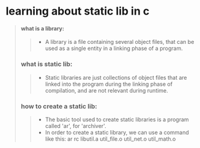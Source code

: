 # learning about static lib in c
> #### what is a library:
> 
>> - A library is a file containing several object files, that can be used as a single entity in a linking phase of a program.
> 
> ### what is static lib:
>> - Static libraries are just collections of object files that are linked into the program during the linking phase of compilation, and are not relevant during runtime.
> 
> ### how to create a static lib:
>> - The basic tool used to create static libraries is a program called 'ar', for 'archiver'.
>> - In order to create a static library, we can use a command like this:
>>      ar rc libutil.a util_file.o util_net.o util_math.o

